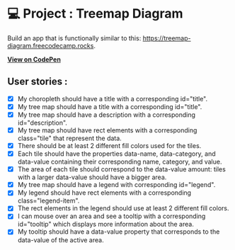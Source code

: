 # 💻 Project : Treemap Diagram

Build an app that is functionally similar to this: https://treemap-diagram.freecodecamp.rocks.

[**View on CodePen**](https://codepen.io/alexis-massa/pen/wBwBbdL)

## User stories :
- [x] My choropleth should have a title with a corresponding id="title".
- [x] My tree map should have a title with a corresponding id="title".
- [x] My tree map should have a description with a corresponding id="description".
- [x] My tree map should have rect elements with a corresponding class="tile" that represent the data.
- [x] There should be at least 2 different fill colors used for the tiles.
- [x] Each tile should have the properties data-name, data-category, and data-value containing their corresponding name, category, and value.
- [x] The area of each tile should correspond to the data-value amount: tiles with a larger data-value should have a bigger area.
- [x] My tree map should have a legend with corresponding id="legend".
- [x] My legend should have rect elements with a corresponding class="legend-item".
- [x] The rect elements in the legend should use at least 2 different fill colors.
- [x]  I can mouse over an area and see a tooltip with a corresponding id="tooltip" which displays more information about the area.
- [x]  My tooltip should have a data-value property that corresponds to the data-value of the active area.